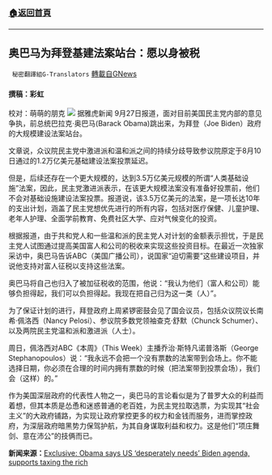 ###  [:house:返回首頁](https://github.com/ourhimalayas/txt)
---


## 奥巴马为拜登基建法案站台：愿以身被税
` 秘密翻譯組G-Translators` [轉載自GNews](https://gnews.org/zh-hans/1562207/)

#### 撰稿：彩虹
校对：萌萌的朋克
![](https://assets.gnews.org/wp-content/uploads/2021/09/2-98.jpg)
据雅虎新闻 9月27日报道，面对目前美国民主党内部的意见争执，前总统巴拉克·奥巴马(Barack Obama)跳出来，为拜登（Joe Biden）政府的大规模建设法案站台。

文章说，众议院民主党中激进派和温和派之间的持续分歧导致参议院原定于8月10日通过的1.2万亿美元基础建设法案投票延迟。

但是，后续还存在一个更大规模的，达到3.5万亿美元规模的所谓“人类基础设施”法案，因此，民主党激进派表示，在该更大规模法案没有准备好投票前，他们不会对基础设施建设法案投票。报道说，该3.5万亿美元的法案，是一项长达10年的支出计划，涵盖了民主党想优先进行的所有内容，包括对医疗保健、儿童护理、老年人护理、全面学前教育、免费社区大学、应对气候变化的投资。

根据报道，由于共和党人和一些温和派的民主党人对计划的金额表示担忧，于是民主党人试图通过提高美国富人和公司的税收来实现这些投资目标。在最近一次独家采访中，奥巴马告诉ABC（美国广播公司），说国家“迫切需要”这些建设项目，并说他支持对富人征税以支持这些法案。

奥巴马将自己也归入了被加征税收的范围，他说：“我认为他们（富人和公司）能够负担得起，我们可以负担得起。我现在把自己归为这一类（人）”。

为了保证计划的进行，拜登政府上周紧锣密鼓会见了国会议员，包括众议院议长南希·佩洛西（Nancy Pelosi）、参议院多数党领袖查克·舒默（Chunck Schumer）、以及两院民主党温和派和激进派（人士）。

周日，佩洛西对ABC《本周》（This Week）主播乔治·斯特凡诺普洛斯（George Stephanopoulos）说：“我永远不会把一个没有票数的法案带到会场上。你不能选择日期，你必须在合理的时间内拥有票数的时候（把法案带到投票会场），我们会（这样）的。”

作为美国深层政府的代表性人物之一，奥巴马的言论看似是为了普罗大众的利益而着想，但其本质是怂恿和迷惑普通的老百姓，为民主党拉取选票，为实现其“社会主义”的大政府铺路，为实现让政府掌控更多的权力和金钱而服务，进而掌控政府，为深层政府暗黑势力保驾护航，为其自身谋取利益和权力。这是他们“项庄舞剑、意在沛公”的技俩而已。

**新闻来源：**[Exclusive: Obama says US ‘desperately needs’ Biden agenda, supports taxing the rich](https://www.yahoo.com/gma/exclusive-obama-says-us-desperately-223237530.html)
